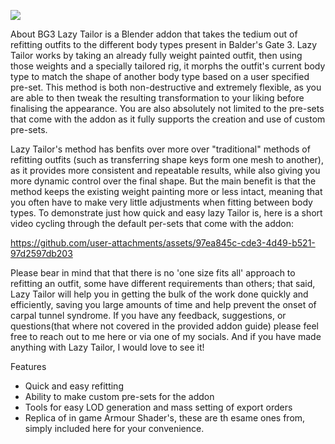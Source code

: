 ![](https://i.imgur.com/5fS4WgJ.png)

About
BG3 Lazy Tailor is a Blender addon that takes the tedium out of refitting outfits to the different body types present in Balder's Gate 3. Lazy Tailor works by taking an already fully weight painted outfit, then using those weights and a specially tailored rig, it morphs the outfit's current body type to match the shape of another body type based on a user specified pre-set. This method is both non-destructive and extremely flexible, as you are able to then tweak the resulting transformation to your liking before finalising the appearance. You are also absolutely not limited to the pre-sets that come with the addon as it fully supports the creation and use of custom pre-sets.

Lazy Tailor's method has benfits over more over "traditional" methods of refitting outfits (such as transferring shape keys form one mesh to another), as it provides more consistent and repeatable results, while also giving you more dynamic control over the final shape. But the main benefit is that the method keeps the existing weight painting more or less intact, meaning that you often have to make very little adjustments when fitting between body types. To demonstrate just how quick and easy lazy Tailor is, here is a short video cycling through the default per-sets that come with the addon: 



https://github.com/user-attachments/assets/97ea845c-cde3-4d49-b521-97d2597db203

Please bear in mind that that there is no 'one size fits all' approach to refitting an outfit, some have different requirements than others; that said, Lazy Tailor will help you in getting the bulk of the work done quickly and efficiently, saving you large amounts of time and help prevent the onset of carpal tunnel syndrome. If you have any feedback, suggestions, or questions(that where not covered in the provided addon guide) please feel free to reach out to me here or via one of my socials.
And if you have made anything with Lazy Tailor, I would love to see it!

Features
- Quick and easy refitting
- Ability to make custom pre-sets for the addon
- Tools for easy LOD generation and mass setting of export orders
- Replica of in game Armour Shader's, these are th esame ones from, simply included here for your convenience.
